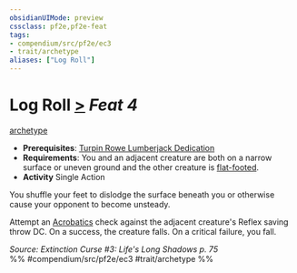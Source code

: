 ```yaml
---
obsidianUIMode: preview
cssclass: pf2e,pf2e-feat
tags:
- compendium/src/pf2e/ec3
- trait/archetype
aliases: ["Log Roll"]
---
```

# Log Roll  [>](../../rules/core-rulebook/chapter-9-playing-the-game.md#Actions "Single Action") *Feat 4*  
[archetype](../../rules/traits/archetype.md)  

- **Prerequisites**: [Turpin Rowe Lumberjack Dedication](turpin-rowe-lumberjack-dedication-ec3.md)
- **Requirements**: You and an adjacent creature are both on a narrow surface or uneven ground and the other creature is [flat-footed](../../rules/conditions.md#Flat-footed).
- **Activity** Single Action

You shuffle your feet to dislodge the surface beneath you or otherwise cause your opponent to become unsteady.

Attempt an [Acrobatics](../skills.md#Acrobatics) check against the adjacent creature's Reflex saving throw DC. On a success, the creature falls. On a critical failure, you fall.

*Source: Extinction Curse #3: Life's Long Shadows p. 75*  
%% #compendium/src/pf2e/ec3 #trait/archetype %%